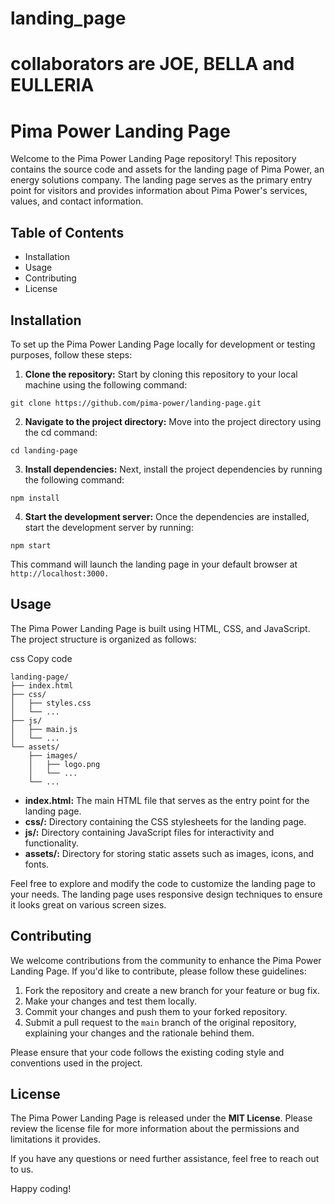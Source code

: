 # landing_page
# collaborators are JOE, BELLA and EULLERIA

# Pima Power Landing Page
Welcome to the Pima Power Landing Page repository! This repository contains the source code and assets for the landing page of Pima Power, an energy solutions company. The landing page serves as the primary entry point for visitors and provides information about Pima Power's services, values, and contact information.

## Table of Contents
* Installation
* Usage
* Contributing
* License

## Installation
To set up the Pima Power Landing Page locally for development or testing purposes, follow these steps:

1. **Clone the repository:** Start by cloning this repository to your local machine using the following command:

```git clone https://github.com/pima-power/landing-page.git```

2. **Navigate to the project directory:** Move into the project directory using the cd command:

```cd landing-page```

3. **Install dependencies:** Next, install the project dependencies by running the following command:

```npm install```

4. **Start the development server:** Once the dependencies are installed, start the development server by running:

```npm start```

This command will launch the landing page in your default browser at `http://localhost:3000.`

## Usage
The Pima Power Landing Page is built using HTML, CSS, and JavaScript. The project structure is organized as follows:

css
Copy code
```
landing-page/
├── index.html
├── css/
│   ├── styles.css
│   └── ...
├── js/
│   ├── main.js
│   └── ...
└── assets/
    ├── images/
    │   ├── logo.png
    │   └── ...
    └── ...
```
* **index.html:** The main HTML file that serves as the entry point for the landing page.
* **css/:** Directory containing the CSS stylesheets for the landing page.
* **js/:** Directory containing JavaScript files for interactivity and functionality.
* **assets/:** Directory for storing static assets such as images, icons, and fonts.

Feel free to explore and modify the code to customize the landing page to your needs. The landing page uses responsive design techniques to ensure it looks great on various screen sizes.

## Contributing
We welcome contributions from the community to enhance the Pima Power Landing Page. If you'd like to contribute, please follow these guidelines:

1. Fork the repository and create a new branch for your feature or bug fix.
2. Make your changes and test them locally.
3. Commit your changes and push them to your forked repository.
4. Submit a pull request to the `main` branch of the original repository, explaining your changes and the rationale behind them.

Please ensure that your code follows the existing coding style and conventions used in the project.

## License
The Pima Power Landing Page is released under the **MIT License**. Please review the license file for more information about the permissions and limitations it provides.

If you have any questions or need further assistance, feel free to reach out to us.

Happy coding!
